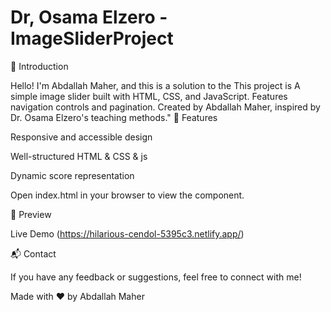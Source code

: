 # Dr, Osama Elzero - ImageSliderProject

🌟 Introduction

Hello! I'm Abdallah Maher, and this is a solution to the This project is A simple image slider built with HTML, CSS, and JavaScript. Features navigation controls and pagination.
Created by Abdallah Maher, inspired by Dr. Osama Elzero's teaching methods."
🚀 Features

Responsive and accessible design

Well-structured HTML & CSS & js

Dynamic score representation


Open index.html in your browser to view the component.

🎨 Preview

Live Demo (https://hilarious-cendol-5395c3.netlify.app/)

📬 Contact

If you have any feedback or suggestions, feel free to connect with me!

Made with ❤️ by Abdallah Maher

